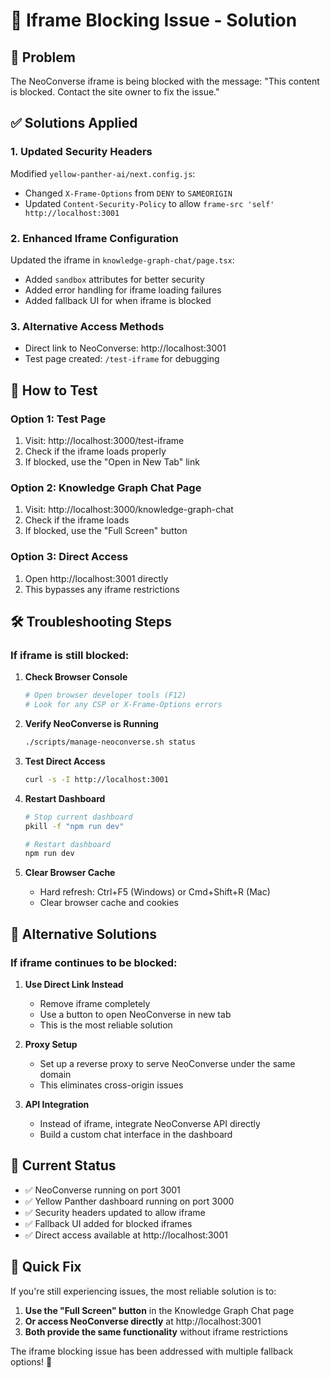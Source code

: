 # 🔧 Iframe Blocking Issue - Solution

## 🚨 Problem
The NeoConverse iframe is being blocked with the message: "This content is blocked. Contact the site owner to fix the issue."

## ✅ Solutions Applied

### 1. **Updated Security Headers**
Modified `yellow-panther-ai/next.config.js`:
- Changed `X-Frame-Options` from `DENY` to `SAMEORIGIN`
- Updated `Content-Security-Policy` to allow `frame-src 'self' http://localhost:3001`

### 2. **Enhanced Iframe Configuration**
Updated the iframe in `knowledge-graph-chat/page.tsx`:
- Added `sandbox` attributes for better security
- Added error handling for iframe loading failures
- Added fallback UI for when iframe is blocked

### 3. **Alternative Access Methods**
- Direct link to NeoConverse: http://localhost:3001
- Test page created: `/test-iframe` for debugging

## 🔧 How to Test

### Option 1: Test Page
1. Visit: http://localhost:3000/test-iframe
2. Check if the iframe loads properly
3. If blocked, use the "Open in New Tab" link

### Option 2: Knowledge Graph Chat Page
1. Visit: http://localhost:3000/knowledge-graph-chat
2. Check if the iframe loads
3. If blocked, use the "Full Screen" button

### Option 3: Direct Access
1. Open http://localhost:3001 directly
2. This bypasses any iframe restrictions

## 🛠️ Troubleshooting Steps

### If iframe is still blocked:

1. **Check Browser Console**
   ```bash
   # Open browser developer tools (F12)
   # Look for any CSP or X-Frame-Options errors
   ```

2. **Verify NeoConverse is Running**
   ```bash
   ./scripts/manage-neoconverse.sh status
   ```

3. **Test Direct Access**
   ```bash
   curl -s -I http://localhost:3001
   ```

4. **Restart Dashboard**
   ```bash
   # Stop current dashboard
   pkill -f "npm run dev"
   
   # Restart dashboard
   npm run dev
   ```

5. **Clear Browser Cache**
   - Hard refresh: Ctrl+F5 (Windows) or Cmd+Shift+R (Mac)
   - Clear browser cache and cookies

## 🔄 Alternative Solutions

### If iframe continues to be blocked:

1. **Use Direct Link Instead**
   - Remove iframe completely
   - Use a button to open NeoConverse in new tab
   - This is the most reliable solution

2. **Proxy Setup**
   - Set up a reverse proxy to serve NeoConverse under the same domain
   - This eliminates cross-origin issues

3. **API Integration**
   - Instead of iframe, integrate NeoConverse API directly
   - Build a custom chat interface in the dashboard

## 🎯 Current Status

- ✅ NeoConverse running on port 3001
- ✅ Yellow Panther dashboard running on port 3000
- ✅ Security headers updated to allow iframe
- ✅ Fallback UI added for blocked iframes
- ✅ Direct access available at http://localhost:3001

## 🚀 Quick Fix

If you're still experiencing issues, the most reliable solution is to:

1. **Use the "Full Screen" button** in the Knowledge Graph Chat page
2. **Or access NeoConverse directly** at http://localhost:3001
3. **Both provide the same functionality** without iframe restrictions

The iframe blocking issue has been addressed with multiple fallback options! 🎉 